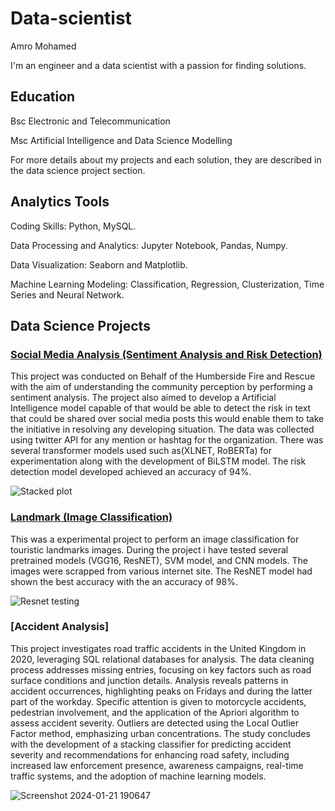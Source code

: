 # Data-scientist

  



Amro Mohamed


I'm an engineer and a data scientist with a passion for finding solutions.

## Education

Bsc Electronic and Telecommunication

Msc Artificial Intelligence and Data Science Modelling

For more details about my projects and each solution, they are described in the data science project section.



## Analytics Tools

Coding Skills: Python, MySQL.

Data Processing and Analytics: Jupyter Notebook, Pandas, Numpy.

Data Visualization: Seaborn and Matplotlib.

Machine Learning Modeling: Classification, Regression, Clusterization, Time Series and Neural Network.






## Data Science Projects

### [Social Media Analysis (Sentiment Analysis and Risk Detection)](https://github.com/Amro6625/Amro_Portfolio)

This project was conducted on Behalf of the Humberside Fire and Rescue with the aim of understanding the community perception by performing a sentiment analysis. The project also aimed to develop a Artificial Intelligence model capable of that would be able to detect the risk in text that could be shared over social media posts this would enable them to take the initiative in resolving any developing situation. The data was collected using twitter API for any mention or hashtag for the organization. There was several transformer models used such as(XLNET, RoBERTa) for experimentation along with the development of BiLSTM model. The risk detection model developed achieved an accuracy of 94%.


![Stacked plot](https://github.com/Amro6625/Amro_Portfolio/assets/156469647/a9f5c0fb-33ac-4729-8665-455d33389891)



### [Landmark (Image Classification)](https://github.com/Amro6625/Amro_Portfolio)

This was a experimental project to perform an image classification for touristic landmarks images. During the project i have tested several pretrained models (VGG16, ResNET), SVM model, and CNN models. The images were scrapped from various internet site. The ResNET model had shown the best accuracy with the an accuracy of 98%.

![Resnet testing](https://github.com/Amro6625/Amro_Portfolio/assets/156469647/ed7c2b4c-f473-414b-967f-d6a77a9d5422)



### [Accident Analysis]


This project investigates road traffic accidents in the United Kingdom in 2020, leveraging SQL relational databases for analysis. The data cleaning process addresses missing entries, focusing on key factors such as road surface conditions and junction details. Analysis reveals patterns in accident occurrences, highlighting peaks on Fridays and during the latter part of the workday. Specific attention is given to motorcycle accidents, pedestrian involvement, and the application of the Apriori algorithm to assess accident severity. Outliers are detected using the Local Outlier Factor method, emphasizing urban concentrations. The study concludes with the development of a stacking classifier for predicting accident severity and recommendations for enhancing road safety, including increased law enforcement presence, awareness campaigns, real-time traffic systems, and the adoption of machine learning models.

![Screenshot 2024-01-21 190647](https://github.com/Amro6625/Amro_Portfolio/assets/156469647/d07f28da-c0e2-4e5a-8d2c-a9a44b73034f)



